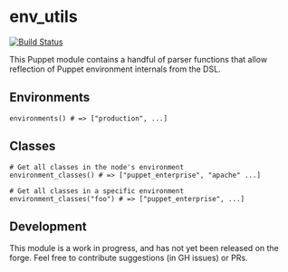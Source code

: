 # env_utils
[![Build Status](https://travis-ci.org/jolshevski/puppet-env_utils.svg?branch=master)](https://travis-ci.org/jolshevski/puppet-env_utils)

This Puppet module contains a handful of parser functions that allow reflection of Puppet environment internals from the DSL.

## Environments
```puppet
environments() # => ["production", ...]
```

## Classes
```puppet
# Get all classes in the node's environment
environment_classes() # => ["puppet_enterprise", "apache" ...]

# Get all classes in a specific environment
environment_classes("foo") # => ["puppet_enterprise", ...]
```

## Development
This module is a work in progress, and has not yet been released on the forge. Feel free to contribute suggestions (in GH issues) or PRs.
